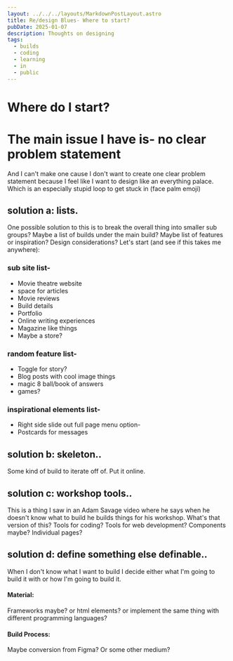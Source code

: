 ```yaml
---
layout: ../../../layouts/MarkdownPostLayout.astro
title: Re/design Blues- Where to start?
pubDate: 2025-01-07
description: Thoughts on designing
tags:
  - builds
  - coding
  - learning
  - in
  - public
---
```

# Where do I start?

# The main issue I have is- no clear problem statement

And I can't make one cause I don't want to create one clear problem statement because I feel like I want to design like an everything palace. Which is an especially stupid loop to get stuck in (face palm emoji)


## solution a: lists.
One possible solution to this is to break the overall thing into smaller sub groups? 
Maybe a list of builds under the main build? 
Maybe list of features or inspiration?
Design considerations?
Let's start (and see if this takes me anywhere):


### sub site list-
- Movie theatre website
- space for articles
- Movie reviews
- Build details
- Portfolio
- Online writing experiences
- Magazine like things
- Maybe a store?

### random feature list-
 - Toggle for story?
 - Blog posts with cool image things
 - magic 8 ball/book of answers
- games?

### inspirational elements list-
- Right side slide out full page menu option-
- Postcards for messages


## solution b: skeleton..

Some kind of build to iterate off of. Put it online. 

## solution c: workshop tools..
This is a thing I saw in an Adam Savage video where he says when he doesn't know what to build he builds things for his workshop. What's that version of this? Tools for coding? Tools for web development? Components maybe? Individual pages?


## solution d: define something else definable..
When I don't know what I want to build I decide either what I'm going to build it with or how I'm going to build it.

#### Material:
Frameworks maybe? or html elements? or implement the same thing with different programming languages?

#### Build Process:
Maybe conversion from Figma? Or some other medium? 